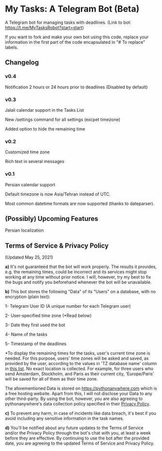 # My Tasks: A Telegram Bot (Beta)
A Telegram bot for managing tasks with deadlines. (Link to bot: https://t.me/MyTasksRobot?start=start)

If you want to fork and make your own bot using this code, replace your information in the first part of the code encapsulated in "# To replace" labels.

## Changelog
### v0.4

Notification 2 hours or 24 hours prior to deadlines (Disabled by default)

### v0.3

Jalali calendar support in the Tasks List

New /settings command for all settings (excpet timezone)

Added option to hide the remaining time

### v0.2

Customized time zone

Rich text in several messages

### v0.1

Persian calendar support

Default timezone is now Asia/Tehran instead of UTC.

Most common datetime formats are now supported (thanks to dateparser).

## (Possibly) Upcoming Features
Persian localization

## Terms of Service & Privacy Policy
(Updated May 25, 2021)

**a)** It's not guaranteed that the bot will work properly. The results it provides, e.g. the remaining times, could be incorrect and its services might stop working at any time without prior notice. I will, however, try my best to fix the bugs and notify you beforehand whenever the bot will be unavailable.

**b)** This bot stores the following "Data" of its "Users" on a database, with no encryption (plain text):

1- Telegram User ID (A unique number for each Telegram user)

2- User-specified time zone (*Read below)

3- Date they first used the bot

4- Name of the tasks

5- Timestamp of the deadlines

*To display the remaining times for the tasks, user's current time zone is needed. For this purpose, users' time zones will be asked and saved, as provided by the user, according to the values in 'TZ database name' column in [this list](https://en.wikipedia.org/wiki/List_of_tz_database_time_zones#List). No exact location is collected. For example, for three users who send Amsterdam, Stockholm, and Paris as their current city, 'Europe/Paris' will be saved for all of them as their time zone.

The aforementioned Data is stored on https://pythonanywhere.com which is a free hosting website. Apart from this, I will not disclose your Data to any other third-party. By using the bot, however, you are also agreeing to pythonanywhere's data collection policy specified in their [Privacy Policy](https://www.pythonanywhere.com/privacy).

**c)** To prevent any harm, in case of incidents like data breach, it's best if you avoid including any sensitive information in the task names.

**d)** You'll be notified about any future updates to the Terms of Service and/or the Privacy Policy through the bot's chat with you, at least a week before they are effective. By continuing to use the bot after the provided date, you are agreeing to the updated Terms of Service and Privacy Policy.
